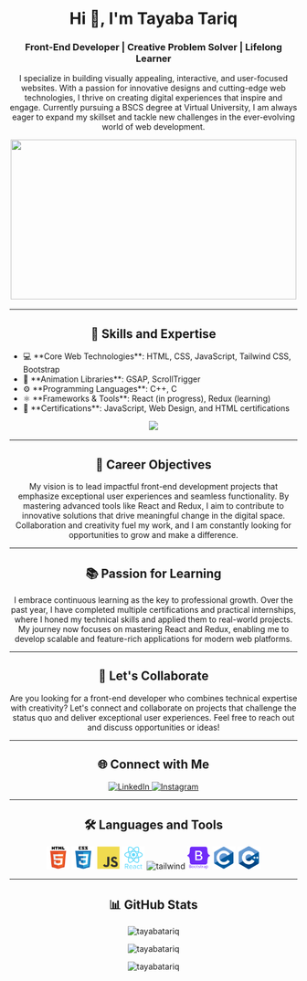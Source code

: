 <h1 align="center">Hi 👋, I'm Tayaba Tariq</h1>
<h3 align="center">Front-End Developer | Creative Problem Solver | Lifelong Learner</h3>

<p align="center">
  I specialize in building visually appealing, interactive, and user-focused websites. With a passion for innovative designs and cutting-edge web technologies, I thrive on creating digital experiences that inspire and engage. Currently pursuing a BSCS degree at Virtual University, I am always eager to expand my skillset and tackle new challenges in the ever-evolving world of web development.
</p>

<p align="center">
  <img src="https://media.giphy.com/media/qgQUggAC3Pfv687qPC/giphy.gif" width="500" height="280" />
</p>

---

<h2 align="center">🌟 Skills and Expertise</h2>

<ul>
  <li>💻 **Core Web Technologies**: HTML, CSS, JavaScript, Tailwind CSS, Bootstrap</li>
  <li>🎨 **Animation Libraries**: GSAP, ScrollTrigger</li>
  <li>⚙️ **Programming Languages**: C++, C</li>
  <li>⚛️ **Frameworks & Tools**: React (in progress), Redux (learning)</li>
  <li>📜 **Certifications**: JavaScript, Web Design, and HTML certifications</li>
</ul>

<p align="center">
  <img src="https://media.giphy.com/media/du3J3cXyzhj75IOgvA/giphy.gif" width="400" />
</p>

---

<h2 align="center">🎯 Career Objectives</h2>
<p align="center">
My vision is to lead impactful front-end development projects that emphasize exceptional user experiences and seamless functionality. By mastering advanced tools like React and Redux, I aim to contribute to innovative solutions that drive meaningful change in the digital space. Collaboration and creativity fuel my work, and I am constantly looking for opportunities to grow and make a difference.
</p>

---

<h2 align="center">📚 Passion for Learning</h2>
<p align="center">
I embrace continuous learning as the key to professional growth. Over the past year, I have completed multiple certifications and practical internships, where I honed my technical skills and applied them to real-world projects. My journey now focuses on mastering React and Redux, enabling me to develop scalable and feature-rich applications for modern web platforms.
</p>

---

<h2 align="center">🤝 Let's Collaborate</h2>
<p align="center">
Are you looking for a front-end developer who combines technical expertise with creativity? Let's connect and collaborate on projects that challenge the status quo and deliver exceptional user experiences. Feel free to reach out and discuss opportunities or ideas!
</p>

---

<h2 align="center">🌐 Connect with Me</h2>
<p align="center">
<a href="https://linkedin.com/in/tayabatariq" target="_blank">
  <img src="https://img.shields.io/badge/LinkedIn-blue?style=for-the-badge&logo=linkedin" alt="LinkedIn">
</a>
<a href="https://instagram.com/tayabatariq/insta" target="_blank">
  <img src="https://img.shields.io/badge/Instagram-pink?style=for-the-badge&logo=instagram" alt="Instagram">
</a>
</p>

---

<h2 align="center">🛠️ Languages and Tools</h2>
<p align="center">
  <img src="https://raw.githubusercontent.com/devicons/devicon/master/icons/html5/html5-original-wordmark.svg" alt="html5" width="40" height="40"/> 
  <img src="https://raw.githubusercontent.com/devicons/devicon/master/icons/css3/css3-original-wordmark.svg" alt="css3" width="40" height="40"/> 
  <img src="https://raw.githubusercontent.com/devicons/devicon/master/icons/javascript/javascript-original.svg" alt="javascript" width="40" height="40"/> 
  <img src="https://raw.githubusercontent.com/devicons/devicon/master/icons/react/react-original-wordmark.svg" alt="react" width="40" height="40"/> 
  <img src="https://www.vectorlogo.zone/logos/tailwindcss/tailwindcss-icon.svg" alt="tailwind" width="40" height="40"/> 
  <img src="https://raw.githubusercontent.com/devicons/devicon/master/icons/bootstrap/bootstrap-plain-wordmark.svg" alt="bootstrap" width="40" height="40"/> 
  <img src="https://raw.githubusercontent.com/devicons/devicon/master/icons/c/c-original.svg" alt="c" width="40" height="40"/> 
  <img src="https://raw.githubusercontent.com/devicons/devicon/master/icons/cplusplus/cplusplus-original.svg" alt="cplusplus" width="40" height="40"/> 
</p>

---

<h2 align="center">📊 GitHub Stats</h2>
<p align="center">
  <img src="https://github-readme-stats.vercel.app/api/top-langs?username=tayabatariq&show_icons=true&locale=en&layout=compact" alt="tayabatariq" />
</p>

<p align="center">
  <img src="https://github-readme-stats.vercel.app/api?username=tayabatariq&show_icons=true&locale=en" alt="tayabatariq" />
</p>

<p align="center">
  <img src="https://github-readme-streak-stats.herokuapp.com/?user=tayabatariq&" alt="tayabatariq" />
</p>
